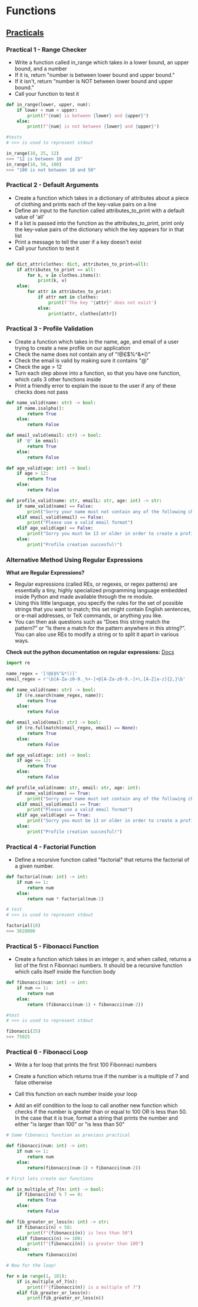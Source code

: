 # Functions

## <ins> Practicals </ins>

### Practical 1 - Range Checker

- Write a function called in_range which takes in a lower bound, an upper bound, and a number
- If it is, return "number is between lower bound and upper bound."
- If it isn't, return "number is NOT between lower bound and upper bound."
- Call your function to test it

```python
def in_range(lower, upper, num):
    if lower < num < upper:
        print(f"{num} is between {lower} and {upper}")
    else:
        print(f"{num} is not between {lower} and {upper}")

#tests
# >>> is used to represent stdout

in_range(10, 25, 12)
>>> "12 is between 10 and 25"
in_range(10, 50, 100)
>>> "100 is not between 10 and 50"
```

### Practical 2 - Default Arguments

- Create a function which takes in a dictionary of attributes about a piece of clothing and prints each of the key-value pairs on a line
- Define an input to the function called attributes_to_print with a default value of 'all'
- If a list is passed into the function as the attributes_to_print, print only the key-value pairs of the dictionary which the key appears for in that list
- Print a message to tell the user if a key doesn't exist
- Call your function to test it

```python

def dict_attr(clothes: dict, attributes_to_print=all):
    if attributes_to_print == all:
        for k, v in clothes.items():
            print(k, v)
    else:
        for attr in attributes_to_print:
            if attr not in clothes:
                print(f'The key "{attr}" does not exist')
            else:
                print(attr, clothes[attr])
```

### Practical 3 - Profile Validation

- Create a function which takes in the name, age, and email of a user trying to create a new profile on our application
- Check the name does not contain any of "!@£$%^&*()"
- Check the email is valid by making sure it contains "@"
- Check the age > 12
- Turn each step above into a function, so that you have one function, which calls 3 other functions inside
- Print a friendly error to explain the issue to the user if any of these checks does not pass

```python
def name_valid(name: str) -> bool:
    if name.isalpha():
        return True
    else:
        return False

def email_valid(email: str) -> bool:
    if '@' in email:
        return True
    else:
        return False

def age_valid(age: int) -> bool:
    if age > 12:
        return True
    else:
        return False

def profile_valid(name: str, emailL: str, age: int) -> str:
    if name_valid(name) == False:
        print("Sorry your name must not contain any of the following characters: !, @, £, $, %, ^, &, *, ( or )" )
    elif email_valid(email) == False:
        print("Please use a valid email format")
    elif age_valid(age) == False:
        print("Sorry you must be 13 or older in order to create a profile")
    else:
        print("Profile creation succesful!")

```

### Alternative Method Using Regular Expressions

**What are Regular Expressions?**

- Regular expressions (called REs, or regexes, or regex patterns) are essentially a tiny, highly specialized programming language embedded inside Python and made available through the re module.
- Using this little language, you specify the rules for the set of possible strings that you want to match; this set might contain English sentences, or e-mail addresses, or TeX commands, or anything you like.
- You can then ask questions such as “Does this string match the pattern?” or “Is there a match for the pattern anywhere in this string?”. You can also use REs to modify a string or to split it apart in various ways.

**Check out the python documentation on regular expressions:** [Docs](https://docs.python.org/3/howto/regex.html)

```python
import re

name_regex = '[!@£$%^&*()]'
email_regex = r'\b[A-Za-z0-9._%+-]+@[A-Za-z0-9.-]+\.[A-Z|a-z]{2,}\b'

def name_valid(name: str) -> bool:
    if (re.search(name_regex, name)):
        return True
    else:
        return False

def email_valid(email: str) -> bool:
    if (re.fullmatch(email_regex, email) == None):
        return True
    else:
        return False

def age_valid(age: int) -> bool:
    if age <= 12:
        return True
    else:
        return False

def profile_valid(name: str, email: str, age: int):
    if name_valid(name) == True:
        print("Sorry your name must not contain any of the following characters: !, @, £, $, %, ^, &, *, ( or )" )
    elif email_valid(email) == True:
        print("Please use a valid email format")
    elif age_valid(age) == True:
        print("Sorry you must be 13 or older in order to create a profile")
    else:
        print("Profile creation succesful!")
```

### Practical 4 - Factorial Function

- Define a recursive function called "factorial" that returns the factorial of a given number.

```python
def factorial(num: int) -> int:
    if num == 1:
        return num
    else:
        return num * factorial(num-1)

# test
# >>> is used to represent stdout

factorial(10)
>>> 3628800
```

### Practical 5 - Fibonacci Function

- Create a function which takes in an integer n, and when called, returns a list of the first n Fibonnaci numbers. It should be a recursive function which calls itself inside the function body

```python
def fibonacci(num: int) -> int:
    if num <= 1:
        return num
    else:
        return (fibonacci(num-1) + fibonacci(num-2))

#test
# >>> is used to represent stdout

fibonacci(25)
>>> 75025
```

### Practical 6 - Fibonacci Loop

- Write a for loop that prints the first 100 Fibonnaci numbers

- Create a function which returns true if the number is a multiple of 7 and false otherwise

- Call this function on each number inside your loop

- Add an elif condition to the loop to call another new function which checks if the number is greater than or equal to 100 OR is less than 50. In the case that it is true, format a string that prints the number and either "is larger than 100" or "is less than 50"

```python
# Same fibonacci function as previous practical

def fibonacci(num: int) -> int:
    if num <= 1:
        return num
    else:
        return(fibonacci(num-1) + fibonacci(num-2))

# First lets create our functions

def is_multiple_of_7(n: int) -> bool:
    if fibonacci(n) % 7 == 0:
        return True
    else:
        return False

def fib_greater_or_less(n: int) -> str:
    if fibonacci(n) < 50:
        print(f"{fibonacci(n)} is less than 50")
    elif fibonacci(n) >= 100:
        print(f"{fibonacci(n)} is greater than 100")
    else:
        return fibonacci(n)

# Now for the loop!

for n in range(1, 101):
    if is_multiple_of_7(n):
        print(f"{fibonacci(n)} is a multiple of 7")
    elif fib_greater_or_less(n):
        print(fib_greater_or_less(n))
```
